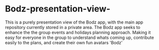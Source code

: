 # Bodz-presentation-view-
This is a purely presentation view of the Bodz app, with the main app repository currently stored in a private area. The Bodz app seeks to enhance the the group events and holidays planning approach. Making it easy for everyone in the group to understand whats coming up, contribute easily to the plans, and create their own fun avatars 'Bodz'  
